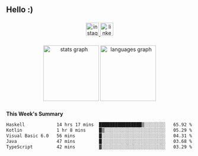 <h2 align="left">Hello :)</h2>

###

<div align="center">
  <a href="https://www.instagram.com/sebi.klaus/" target="_blank">
    <img src="https://img.shields.io/static/v1?message=Instagram&logo=instagram&label=&color=E4405F&logoColor=white&labelColor=&style=for-the-badge" height="35" alt="instagram logo"  />
  </a>
  <a href="https://www.linkedin.com/in/sebastian-klaus-3aa64720b/" target="_blank">
    <img src="https://img.shields.io/static/v1?message=LinkedIn&logo=linkedin&label=&color=0077B5&logoColor=white&labelColor=&style=for-the-badge" height="35" alt="linkedin logo"  />
  </a>
</div>

###

<div align="center">
  <img src="https://github-readme-stats.vercel.app/api?username=IYourSunshineI&hide_title=false&hide_rank=false&show_icons=true&include_all_commits=true&count_private=true&disable_animations=false&theme=dracula&locale=en&hide_border=false&order=1" height="150" alt="stats graph"  />
  <img src="https://github-readme-stats.vercel.app/api/top-langs?username=IYourSunshineI&locale=en&hide_title=false&layout=compact&card_width=320&langs_count=5&theme=dracula&hide_border=false&order=2" height="150" alt="languages graph"  />
</div>

###

**This Week's Summary**
<!--START_SECTION:waka-->

```txt
Haskell            14 hrs 17 mins  ████████████████▒░░░░░░░░   65.92 %
Kotlin             1 hr 8 mins     █▒░░░░░░░░░░░░░░░░░░░░░░░   05.29 %
Visual Basic 6.0   56 mins         █░░░░░░░░░░░░░░░░░░░░░░░░   04.31 %
Java               47 mins         █░░░░░░░░░░░░░░░░░░░░░░░░   03.68 %
TypeScript         42 mins         ▓░░░░░░░░░░░░░░░░░░░░░░░░   03.29 %
```

<!--END_SECTION:waka-->
